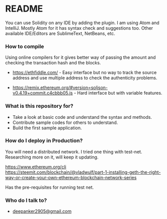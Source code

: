 # README #

You can use Solidity on any IDE by adding the plugin. I am using Atom and IntelliJ. Mostly Atom for it has syntax check and suggestions too.
Other available IDE/Editors are SublimeText, NetBeans, etc.

### How to compile ###

Using online compilers for it gives better way of passing the amount and checking the transaction hash and the blocks.

* https://ethfiddle.com/ - Easy interface but no way to track the source address and use multiple address to check the authenticity problems.

* https://remix.ethereum.org/#version=soljson-v0.4.19+commit.c4cbbb05.js - Hard interface but with variable features.


### What is this repository for? ###

* Take a look at basic code and understand the syntax and methods.
* Contribute sample codes for others to understand.
* Build the first sample application.


### How do I deploy in Production? ###

You will need a distributed network. I tried one thing with test-net. Researching more on it, will keep it updating.

https://www.ethereum.org/cli 
https://steemit.com/blockchain/@vladwulf/part-1-installing-geth-the-right-way-or-create-your-own-ethereum-blockchain-network-series

Has the pre-requisites for running test net. 


### Who do I talk to? ###

* deepanker2905@gmail.com
